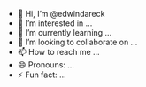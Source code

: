 - 👋 Hi, I’m @edwindareck
- 👀 I’m interested in ...
- 🌱 I’m currently learning ...
- 💞️ I’m looking to collaborate on ...
- 📫 How to reach me ...
- 😄 Pronouns: ...
- ⚡ Fun fact: ...

<!---
edwindareck/edwindareck is a ✨ special ✨ repository because its `README.md` (this file) appears on your GitHub profile.
You can click the Preview link to take a look at your changes.
--->
